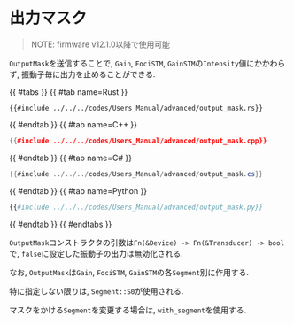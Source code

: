 # 出力マスク

> NOTE: firmware v12.1.0以降で使用可能

`OutputMask`を送信することで, `Gain`, `FociSTM`, `GainSTM`の`Intensity`値にかかわらず, 振動子毎に出力を止めることができる.

{{ #tabs }}
{{ #tab name=Rust }}
```rust,edition2024
{{#include ../../../codes/Users_Manual/advanced/output_mask.rs}}
```
{{ #endtab }}
{{ #tab name=C++ }}
```cpp
{{#include ../../../codes/Users_Manual/advanced/output_mask.cpp}}
```
{{ #endtab }}
{{ #tab name=C# }}
```cs
{{#include ../../../codes/Users_Manual/advanced/output_mask.cs}}
```
{{ #endtab }}
{{ #tab name=Python }}
```python
{{#include ../../../codes/Users_Manual/advanced/output_mask.py}}
```
{{ #endtab }}
{{ #endtabs }}

`OutputMask`コンストラクタの引数は`Fn(&Device) -> Fn(&Transducer) -> bool`で, `false`に設定した振動子の出力は無効化される.

なお, `OutputMask`は`Gain`, `FociSTM`, `GainSTM`の各`Segment`別に作用する.

特に指定しない限りは, `Segment::S0`が使用される.

マスクをかける`Segment`を変更する場合は, `with_segment`を使用する.
